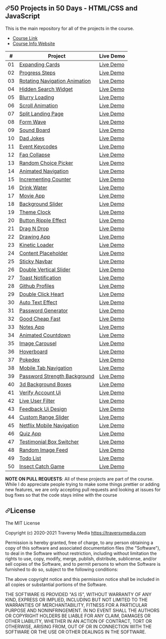 <div data-target="readme-toc.content" class="Box-body px-5 pb-5">
            <article class="markdown-body entry-content container-lg" itemprop="text"><h1 dir="auto"><a id="user-content-50-projects-in-50-days---htmlcss-and-javascript" class="anchor" aria-hidden="true" href="#50-projects-in-50-days---htmlcss-and-javascript"><svg class="octicon octicon-link" viewBox="0 0 16 16" version="1.1" width="16" height="16" aria-hidden="true"><path fill-rule="evenodd" d="M7.775 3.275a.75.75 0 001.06 1.06l1.25-1.25a2 2 0 112.83 2.83l-2.5 2.5a2 2 0 01-2.83 0 .75.75 0 00-1.06 1.06 3.5 3.5 0 004.95 0l2.5-2.5a3.5 3.5 0 00-4.95-4.95l-1.25 1.25zm-4.69 9.64a2 2 0 010-2.83l2.5-2.5a2 2 0 012.83 0 .75.75 0 001.06-1.06 3.5 3.5 0 00-4.95 0l-2.5 2.5a3.5 3.5 0 004.95 4.95l1.25-1.25a.75.75 0 00-1.06-1.06l-1.25 1.25a2 2 0 01-2.83 0z"></path></svg></a>50 Projects in 50 Days - HTML/CSS and JavaScript</h1>
<p dir="auto">This is the main repository for all of the projects in the course.</p>
<ul dir="auto">
<li><a href="https://www.udemy.com/course/50-projects-50-days" rel="nofollow">Course Link</a></li>
<li><a href="https://50projects50days.com" rel="nofollow">Course Info Website</a></li>
</ul>
<table>
<thead>
<tr>
<th align="center">#</th>
<th>Project</th>
<th>Live Demo</th>
</tr>
</thead>
<tbody>
<tr>
<td align="center">01</td>
<td><a href="https://github.com/bradtraversy/50projects50days/tree/master/expanding-cards">Expanding Cards</a></td>
<td><a href="https://50projects50days.com/projects/expanding-cards/" rel="nofollow">Live Demo</a></td>
</tr>
<tr>
<td align="center">02</td>
<td><a href="https://github.com/bradtraversy/50projects50days/tree/master/progress-steps">Progress Steps</a></td>
<td><a href="https://50projects50days.com/projects/progress-steps/" rel="nofollow">Live Demo</a></td>
</tr>
<tr>
<td align="center">03</td>
<td><a href="https://github.com/bradtraversy/50projects50days/tree/master/rotating-nav-animation">Rotating Navigation Animation</a></td>
<td><a href="https://50projects50days.com/projects/rotating-navigation-animation/" rel="nofollow">Live Demo</a></td>
</tr>
<tr>
<td align="center">04</td>
<td><a href="https://github.com/bradtraversy/50projects50days/tree/master/hidden-search">Hidden Search Widget</a></td>
<td><a href="https://50projects50days.com/projects/hidden-search-widget/" rel="nofollow">Live Demo</a></td>
</tr>
<tr>
<td align="center">05</td>
<td><a href="https://github.com/bradtraversy/50projects50days/tree/master/blurry-loading">Blurry Loading</a></td>
<td><a href="https://50projects50days.com/projects/blurry-loading/" rel="nofollow">Live Demo</a></td>
</tr>
<tr>
<td align="center">06</td>
<td><a href="https://github.com/bradtraversy/50projects50days/tree/master/scroll-animation">Scroll Animation</a></td>
<td><a href="https://50projects50days.com/projects/scroll-animation/" rel="nofollow">Live Demo</a></td>
</tr>
<tr>
<td align="center">07</td>
<td><a href="https://github.com/bradtraversy/50projects50days/tree/master/split-landing-page">Split Landing Page</a></td>
<td><a href="https://50projects50days.com/projects/split-landing-page/" rel="nofollow">Live Demo</a></td>
</tr>
<tr>
<td align="center">08</td>
<td><a href="https://github.com/bradtraversy/50projects50days/tree/master/form-input-wave">Form Wave</a></td>
<td><a href="https://50projects50days.com/projects/form-wave/" rel="nofollow">Live Demo</a></td>
</tr>
<tr>
<td align="center">09</td>
<td><a href="https://github.com/bradtraversy/50projects50days/tree/master/sound-board">Sound Board</a></td>
<td><a href="https://50projects50days.com/projects/sound-board/" rel="nofollow">Live Demo</a></td>
</tr>
<tr>
<td align="center">10</td>
<td><a href="https://github.com/bradtraversy/50projects50days/tree/master/dad-jokes">Dad Jokes</a></td>
<td><a href="https://50projects50days.com/projects/dad-jokes/" rel="nofollow">Live Demo</a></td>
</tr>
<tr>
<td align="center">11</td>
<td><a href="https://github.com/bradtraversy/50projects50days/tree/master/event-keycodes">Event Keycodes</a></td>
<td><a href="https://50projects50days.com/projects/event-keycodes/" rel="nofollow">Live Demo</a></td>
</tr>
<tr>
<td align="center">12</td>
<td><a href="https://github.com/bradtraversy/50projects50days/tree/master/faq-collapse">Faq Collapse</a></td>
<td><a href="https://50projects50days.com/projects/faq-collapse/" rel="nofollow">Live Demo</a></td>
</tr>
<tr>
<td align="center">13</td>
<td><a href="https://github.com/bradtraversy/50projects50days/tree/master/random-choice-picker">Random Choice Picker</a></td>
<td><a href="https://50projects50days.com/projects/random-choice-picker/" rel="nofollow">Live Demo</a></td>
</tr>
<tr>
<td align="center">14</td>
<td><a href="https://github.com/bradtraversy/50projects50days/tree/master/animated-navigation">Animated Navigation</a></td>
<td><a href="https://50projects50days.com/projects/animated-navigation/" rel="nofollow">Live Demo</a></td>
</tr>
<tr>
<td align="center">15</td>
<td><a href="https://github.com/bradtraversy/50projects50days/tree/master/incrementing-counter">Incrementing Counter</a></td>
<td><a href="https://50projects50days.com/projects/incrementing-counter/" rel="nofollow">Live Demo</a></td>
</tr>
<tr>
<td align="center">16</td>
<td><a href="https://github.com/bradtraversy/50projects50days/tree/master/drink-water">Drink Water</a></td>
<td><a href="https://50projects50days.com/projects/drink-water/" rel="nofollow">Live Demo</a></td>
</tr>
<tr>
<td align="center">17</td>
<td><a href="https://github.com/bradtraversy/50projects50days/tree/master/movie-app">Movie App</a></td>
<td><a href="https://50projects50days.com/projects/movie-app/" rel="nofollow">Live Demo</a></td>
</tr>
<tr>
<td align="center">18</td>
<td><a href="https://github.com/bradtraversy/50projects50days/tree/master/background-slider">Background Slider</a></td>
<td><a href="https://50projects50days.com/projects/background-slider/" rel="nofollow">Live Demo</a></td>
</tr>
<tr>
<td align="center">19</td>
<td><a href="https://github.com/bradtraversy/50projects50days/tree/master/theme-clock">Theme Clock</a></td>
<td><a href="https://50projects50days.com/projects/theme-clock/" rel="nofollow">Live Demo</a></td>
</tr>
<tr>
<td align="center">20</td>
<td><a href="https://github.com/bradtraversy/50projects50days/tree/master/button-ripple-effect">Button Ripple Effect</a></td>
<td><a href="https://50projects50days.com/projects/button-ripple-effect/" rel="nofollow">Live Demo</a></td>
</tr>
<tr>
<td align="center">21</td>
<td><a href="https://github.com/bradtraversy/50projects50days/tree/master/drag-n-drop">Drag N Drop</a></td>
<td><a href="https://50projects50days.com/projects/drag-n-drop/" rel="nofollow">Live Demo</a></td>
</tr>
<tr>
<td align="center">22</td>
<td><a href="https://github.com/bradtraversy/50projects50days/tree/master/drawing-app">Drawing App</a></td>
<td><a href="https://50projects50days.com/projects/drawing-app/" rel="nofollow">Live Demo</a></td>
</tr>
<tr>
<td align="center">23</td>
<td><a href="https://github.com/bradtraversy/50projects50days/tree/master/kinetic-loader">Kinetic Loader</a></td>
<td><a href="https://50projects50days.com/projects/kinetic-loader/" rel="nofollow">Live Demo</a></td>
</tr>
<tr>
<td align="center">24</td>
<td><a href="https://github.com/bradtraversy/50projects50days/tree/master/content-placeholder">Content Placeholder</a></td>
<td><a href="https://50projects50days.com/projects/content-placeholder/" rel="nofollow">Live Demo</a></td>
</tr>
<tr>
<td align="center">25</td>
<td><a href="https://github.com/bradtraversy/50projects50days/tree/master/sticky-navigation">Sticky Navbar</a></td>
<td><a href="https://50projects50days.com/projects/sticky-navbar/" rel="nofollow">Live Demo</a></td>
</tr>
<tr>
<td align="center">26</td>
<td><a href="https://github.com/bradtraversy/50projects50days/tree/master/double-vertical-slider">Double Vertical Slider</a></td>
<td><a href="https://50projects50days.com/projects/double-vertical-slider/" rel="nofollow">Live Demo</a></td>
</tr>
<tr>
<td align="center">27</td>
<td><a href="https://github.com/bradtraversy/50projects50days/tree/master/toast-notification">Toast Notification</a></td>
<td><a href="https://50projects50days.com/projects/toast-notification/" rel="nofollow">Live Demo</a></td>
</tr>
<tr>
<td align="center">28</td>
<td><a href="https://github.com/bradtraversy/50projects50days/tree/master/github-profiles">Github Profiles</a></td>
<td><a href="https://50projects50days.com/projects/github-profiles/" rel="nofollow">Live Demo</a></td>
</tr>
<tr>
<td align="center">29</td>
<td><a href="https://github.com/bradtraversy/50projects50days/tree/master/double-click-heart">Double Click Heart</a></td>
<td><a href="https://50projects50days.com/projects/double-click-heart/" rel="nofollow">Live Demo</a></td>
</tr>
<tr>
<td align="center">30</td>
<td><a href="https://github.com/bradtraversy/50projects50days/tree/master/auto-text-effect">Auto Text Effect</a></td>
<td><a href="https://50projects50days.com/projects/auto-text-effect/" rel="nofollow">Live Demo</a></td>
</tr>
<tr>
<td align="center">31</td>
<td><a href="https://github.com/bradtraversy/50projects50days/tree/master/password-generator">Password Generator</a></td>
<td><a href="https://50projects50days.com/projects/password-generator/" rel="nofollow">Live Demo</a></td>
</tr>
<tr>
<td align="center">32</td>
<td><a href="https://github.com/bradtraversy/50projects50days/tree/master/good-cheap-fast">Good Cheap Fast</a></td>
<td><a href="https://50projects50days.com/projects/good-cheap-fast/" rel="nofollow">Live Demo</a></td>
</tr>
<tr>
<td align="center">33</td>
<td><a href="https://github.com/bradtraversy/50projects50days/tree/master/notes-app">Notes App</a></td>
<td><a href="https://50projects50days.com/projects/notes-app/" rel="nofollow">Live Demo</a></td>
</tr>
<tr>
<td align="center">34</td>
<td><a href="https://github.com/bradtraversy/50projects50days/tree/master/animated-countdown">Animated Countdown</a></td>
<td><a href="https://50projects50days.com/projects/animated-countdown/" rel="nofollow">Live Demo</a></td>
</tr>
<tr>
<td align="center">35</td>
<td><a href="https://github.com/bradtraversy/50projects50days/tree/master/image-carousel">Image Carousel</a></td>
<td><a href="https://50projects50days.com/projects/image-carousel/" rel="nofollow">Live Demo</a></td>
</tr>
<tr>
<td align="center">36</td>
<td><a href="https://github.com/bradtraversy/50projects50days/tree/master/hoverboard">Hoverboard</a></td>
<td><a href="https://50projects50days.com/projects/hoverboard/" rel="nofollow">Live Demo</a></td>
</tr>
<tr>
<td align="center">37</td>
<td><a href="https://github.com/bradtraversy/50projects50days/tree/master/pokedex">Pokedex</a></td>
<td><a href="https://50projects50days.com/projects/pokedex/" rel="nofollow">Live Demo</a></td>
</tr>
<tr>
<td align="center">38</td>
<td><a href="https://github.com/bradtraversy/50projects50days/tree/master/mobile-tab-navigation">Mobile Tab Navigation</a></td>
<td><a href="https://50projects50days.com/projects/mobile-tab-navigation/" rel="nofollow">Live Demo</a></td>
</tr>
<tr>
<td align="center">39</td>
<td><a href="https://github.com/bradtraversy/50projects50days/tree/master/password-strength-background">Password Strength Background</a></td>
<td><a href="https://50projects50days.com/projects/password-strength-background/" rel="nofollow">Live Demo</a></td>
</tr>
<tr>
<td align="center">40</td>
<td><a href="https://github.com/bradtraversy/50projects50days/tree/master/3d-boxes-background">3d Background Boxes</a></td>
<td><a href="https://50projects50days.com/projects/3d-background-boxes/" rel="nofollow">Live Demo</a></td>
</tr>
<tr>
<td align="center">41</td>
<td><a href="https://github.com/bradtraversy/50projects50days/tree/master/verify-account-ui">Verify Account Ui</a></td>
<td><a href="https://50projects50days.com/projects/verify-account-ui/" rel="nofollow">Live Demo</a></td>
</tr>
<tr>
<td align="center">42</td>
<td><a href="https://github.com/bradtraversy/50projects50days/tree/master/live-user-filter">Live User Filter</a></td>
<td><a href="https://50projects50days.com/projects/live-user-filter/" rel="nofollow">Live Demo</a></td>
</tr>
<tr>
<td align="center">43</td>
<td><a href="https://github.com/bradtraversy/50projects50days/tree/master/feedback-ui-design">Feedback Ui Design</a></td>
<td><a href="https://50projects50days.com/projects/feedback-ui-design/" rel="nofollow">Live Demo</a></td>
</tr>
<tr>
<td align="center">44</td>
<td><a href="https://github.com/bradtraversy/50projects50days/tree/master/custom-range-slider">Custom Range Slider</a></td>
<td><a href="https://50projects50days.com/projects/custom-range-slider/" rel="nofollow">Live Demo</a></td>
</tr>
<tr>
<td align="center">45</td>
<td><a href="https://github.com/bradtraversy/50projects50days/tree/master/netflix-mobile-navigation">Netflix Mobile Navigation</a></td>
<td><a href="https://50projects50days.com/projects/netflix-mobile-navigation/" rel="nofollow">Live Demo</a></td>
</tr>
<tr>
<td align="center">46</td>
<td><a href="https://github.com/bradtraversy/50projects50days/tree/master/quiz-app">Quiz App</a></td>
<td><a href="https://50projects50days.com/projects/quiz-app/" rel="nofollow">Live Demo</a></td>
</tr>
<tr>
<td align="center">47</td>
<td><a href="https://github.com/bradtraversy/50projects50days/tree/master/testimonial-box-switcher">Testimonial Box Switcher</a></td>
<td><a href="https://50projects50days.com/projects/testimonial-box-switcher/" rel="nofollow">Live Demo</a></td>
</tr>
<tr>
<td align="center">48</td>
<td><a href="https://github.com/bradtraversy/50projects50days/tree/master/random-image-generator">Random Image Feed</a></td>
<td><a href="https://50projects50days.com/projects/random-image-feed/" rel="nofollow">Live Demo</a></td>
</tr>
<tr>
<td align="center">49</td>
<td><a href="https://github.com/bradtraversy/50projects50days/tree/master/todo-list">Todo List</a></td>
<td><a href="https://50projects50days.com/projects/todo-list/" rel="nofollow">Live Demo</a></td>
</tr>
<tr>
<td align="center">50</td>
<td><a href="https://github.com/bradtraversy/50projects50days/tree/master/insect-catch-game">Insect Catch Game</a></td>
<td><a href="https://50projects50days.com/projects/insect-catch-game/" rel="nofollow">Live Demo</a></td>
</tr>
</tbody>
</table>
<p dir="auto"><strong>NOTE ON PULL REQUESTS</strong>: All of these projects are part of the course. While I do appreciate people trying to make some things prettier or adding new features, we are only accepting pull requests and looking at issues for bug fixes so that the code stays inline with the course</p>
<h2 dir="auto"><a id="user-content-license" class="anchor" aria-hidden="true" href="#license"><svg class="octicon octicon-link" viewBox="0 0 16 16" version="1.1" width="16" height="16" aria-hidden="true"><path fill-rule="evenodd" d="M7.775 3.275a.75.75 0 001.06 1.06l1.25-1.25a2 2 0 112.83 2.83l-2.5 2.5a2 2 0 01-2.83 0 .75.75 0 00-1.06 1.06 3.5 3.5 0 004.95 0l2.5-2.5a3.5 3.5 0 00-4.95-4.95l-1.25 1.25zm-4.69 9.64a2 2 0 010-2.83l2.5-2.5a2 2 0 012.83 0 .75.75 0 001.06-1.06 3.5 3.5 0 00-4.95 0l-2.5 2.5a3.5 3.5 0 004.95 4.95l1.25-1.25a.75.75 0 00-1.06-1.06l-1.25 1.25a2 2 0 01-2.83 0z"></path></svg></a>License</h2>
<p dir="auto">The MIT License</p>
<p dir="auto">Copyright (c) 2020-2021 Traversy Media <a href="https://traversymedia.com" rel="nofollow">https://traversymedia.com</a></p>
<p dir="auto">Permission is hereby granted, free of charge, to any person obtaining a copy
of this software and associated documentation files (the "Software"), to deal
in the Software without restriction, including without limitation the rights
to use, copy, modify, merge, publish, distribute, sublicense, and/or sell
copies of the Software, and to permit persons to whom the Software is
furnished to do so, subject to the following conditions:</p>
<p dir="auto">The above copyright notice and this permission notice shall be included in
all copies or substantial portions of the Software.</p>
<p dir="auto">THE SOFTWARE IS PROVIDED "AS IS", WITHOUT WARRANTY OF ANY KIND, EXPRESS OR
IMPLIED, INCLUDING BUT NOT LIMITED TO THE WARRANTIES OF MERCHANTABILITY,
FITNESS FOR A PARTICULAR PURPOSE AND NONINFRINGEMENT. IN NO EVENT SHALL THE
AUTHORS OR COPYRIGHT HOLDERS BE LIABLE FOR ANY CLAIM, DAMAGES OR OTHER
LIABILITY, WHETHER IN AN ACTION OF CONTRACT, TORT OR OTHERWISE, ARISING FROM,
OUT OF OR IN CONNECTION WITH THE SOFTWARE OR THE USE OR OTHER DEALINGS IN
THE SOFTWARE.</p>
</article>
          </div>
